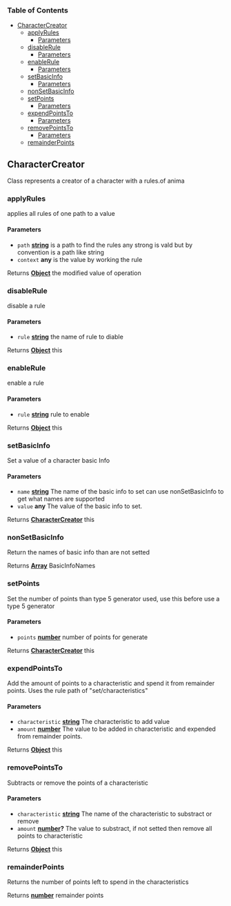<!-- Generated by documentation.js. Update this documentation by updating the source code. -->

### Table of Contents

-   [CharacterCreator][1]
    -   [applyRules][2]
        -   [Parameters][3]
    -   [disableRule][4]
        -   [Parameters][5]
    -   [enableRule][6]
        -   [Parameters][7]
    -   [setBasicInfo][8]
        -   [Parameters][9]
    -   [nonSetBasicInfo][10]
    -   [setPoints][11]
        -   [Parameters][12]
    -   [expendPointsTo][13]
        -   [Parameters][14]
    -   [removePointsTo][15]
        -   [Parameters][16]
    -   [remainderPoints][17]

## CharacterCreator

Class represents a creator of a character with a rules.of anima

### applyRules

applies all rules of one path to a value

#### Parameters

-   `path` **[string][18]** is a path to find the rules any strong is vald but by convention is a path like string
-   `context` **any** is the value by working the rule

Returns **[Object][19]** the modified value of operation

### disableRule

disable a rule

#### Parameters

-   `rule` **[string][18]** the name of rule to diable

Returns **[Object][19]** this

### enableRule

enable a rule

#### Parameters

-   `rule` **[string][18]** rule to enable

Returns **[Object][19]** this

### setBasicInfo

Set a value of a character basic Info

#### Parameters

-   `name` **[string][18]** The name of the basic info to set can use nonSetBasicInfo to get what names are supported
-   `value` **any** The value of the basic info to set.

Returns **[CharacterCreator][20]** this

### nonSetBasicInfo

Return the names of basic info than are not setted

Returns **[Array][21]** BasicInfoNames

### setPoints

Set the number of points than type 5 generator used, use this before use a type 5 generator

#### Parameters

-   `points` **[number][22]** number of points for generate

Returns **[CharacterCreator][20]** this

### expendPointsTo

Add the amount of points to a characteristic and spend it from remainder points. Uses the rule path of "set/characteristics"

#### Parameters

-   `characteristic` **[string][18]** The characteristic to add value
-   `amount` **[number][22]** The value to be added in characteristic and expended from remainder points.

Returns **[Object][19]** this

### removePointsTo

Subtracts or remove the points of a characteristic

#### Parameters

-   `characteristic` **[string][18]** The name of the characteristic to substract or remove
-   `amount` **[number][22]?** The value to substract, if not setted then remove all points to characteristic

Returns **[Object][19]** this

### remainderPoints

Returns the number of points left to spend in the characteristics

Returns **[number][22]** remainder points

[1]: #charactercreator

[2]: #applyrules

[3]: #parameters

[4]: #disablerule

[5]: #parameters-1

[6]: #enablerule

[7]: #parameters-2

[8]: #setbasicinfo

[9]: #parameters-3

[10]: #nonsetbasicinfo

[11]: #setpoints

[12]: #parameters-4

[13]: #expendpointsto

[14]: #parameters-5

[15]: #removepointsto

[16]: #parameters-6

[17]: #remainderpoints

[18]: https://developer.mozilla.org/docs/Web/JavaScript/Reference/Global_Objects/String

[19]: https://developer.mozilla.org/docs/Web/JavaScript/Reference/Global_Objects/Object

[20]: #charactercreator

[21]: https://developer.mozilla.org/docs/Web/JavaScript/Reference/Global_Objects/Array

[22]: https://developer.mozilla.org/docs/Web/JavaScript/Reference/Global_Objects/Number
